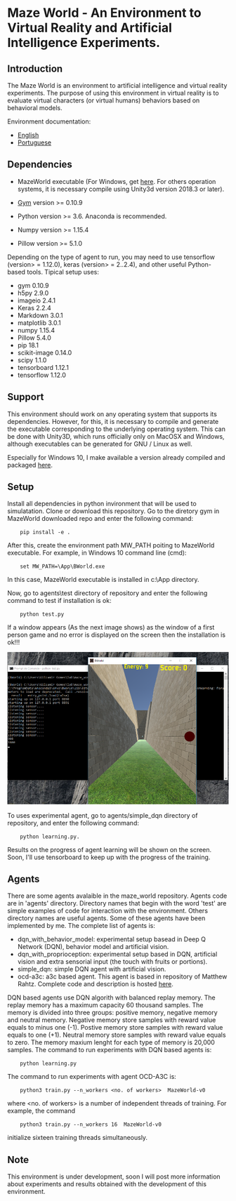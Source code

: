 Maze World - An Environment to Virtual Reality and Artificial Intelligence Experiments.
==

Introduction
--

The Maze World is an environment to artificial intelligence and virtual reality experiments. The purpose of using this environment in virtual reality is to evaluate  virtual characters (or virtual humans) behaviors based on behavioral models.

Environment documentation:

- [English](https://1drv.ms/b/s!AkkX5pv0cl3ahJRjDnzRYLZdnwkpxg)
- [Portuguese](https://1drv.ms/b/s!AkkX5pv0cl3ahJRsekrzq-Cbp6qhUQ)

Dependencies
--

- MazeWorld executable (For Windows, get [here]( https://1drv.ms/u/s!AkkX5pv0cl3ahJEHDznXHzVBLhR7sQ). For others operation systems, it is necessary compile using Unity3d version 2018.3 or later).

- [Gym](https://github.com/openai) version >= 0.10.9

- Python version >= 3.6. Anaconda is recommended.

- Numpy version >= 1.15.4

- Pillow version >= 5.1.0

Depending on the type of agent to run, you may need to use tensorflow (version> = 1.12.0), keras (version> = 2..2.4), and other useful Python-based tools. Tipical setup uses:

- gym                 0.10.9
- h5py                2.9.0
- imageio             2.4.1
- Keras               2.2.4
- Markdown            3.0.1
- matplotlib          3.0.1
- numpy               1.15.4
- Pillow              5.4.0
- pip                 18.1
- scikit-image        0.14.0
- scipy               1.1.0
- tensorboard         1.12.1
- tensorflow          1.12.0

Support
--

This environment should work on any operating system that supports its dependencies. However, for this, it is necessary to compile and generate the executable corresponding to the underlying operating system. This can be done with Unity3D, which runs officially only on MacOSX and Windows, although executables can be generated for GNU / Linux as well.

Especially for Windows 10, I make available a version already compiled and packaged [here]( https://1drv.ms/u/s!AkkX5pv0cl3ahJEHDznXHzVBLhR7sQ).

Setup
--

Install all dependencies in python invironment that will be used to simulatation. Clone or download this repository. Go to the diretory gym in MazeWorld downloaded repo and enter the following command:

        pip install -e .

After this, create the environment path MW_PATH poiting to MazeWorld executable. For example, in Windows 10 command line  (cmd):

        set MW_PATH=\App\BWorld.exe

In this case, MazeWorld executable is installed in c:\\App directory.

Now, go to agents\test directory of repository and enter the following command to test if installation is ok:

        python test.py

If a window appears (As the next image shows) as the window of a first person game and no error is displayed on the screen then the installation is ok!!!


![Example](img/fig1.png)

To uses experimental agent, go to agents/simple_dqn directory of repository, and enter the following command:

        python learning.py.

Results on the progress of agent learning will be shown on the screen. Soon, I'll use tensorboard to keep up with the progress of the training.

Agents
--

There are some agents avalaible in the maze_world repository. Agents code are in 'agents' directory. Directory names that begin with the word 'test' are simple examples of code for interaction with the environment. Others directory names are useful agents. Some of these agents have been implemented by me. The complete list of agents is:

- dqn_with_behavior_model: experimental setup basead in Deep Q Network (DQN), behavior model and artificial vision.
- dqn_with_proprioception: experimental setup based in DQN, artificial vision and  extra sensorial input (the touch with fruits or portions).
- simple_dqn: simple DQN agent with artificial vision.
- ocd-a3c: a3c based agent. This agent is based in repository of Matthew Rahtz. Complete code and description is hosted [here](https://github.com/mrahtz/ocd-a3c).

DQN based agents use DQN algorith with balanced replay memory. The replay memory has a maximum capacity 60 thousand samples. The memory is divided into three groups: positive memory, negative memory and neutral memory. Negative memory store samples with reward value equals to minus one (-1). Postive memory store samples with reward value equals to one (+1). Neutral memory store samples with reward value equals to zero. The memory maxium lenght for each type of memory is 20,000 samples. The command to run experiments with DQN based agents is:

        python learning.py

The command to run experiments with agent OCD-A3C is:

        python3 train.py --n_workers <no. of workers>  MazeWorld-v0


where <no. of workers> is a number of independent threads of training. For example, the command

        python3 train.py --n_workers 16  MazeWorld-v0

initialize sixteen training threads simultaneously.

Note
-
This environment is under development, soon I will post more information about experiments and results obtained with the development of this environment.



